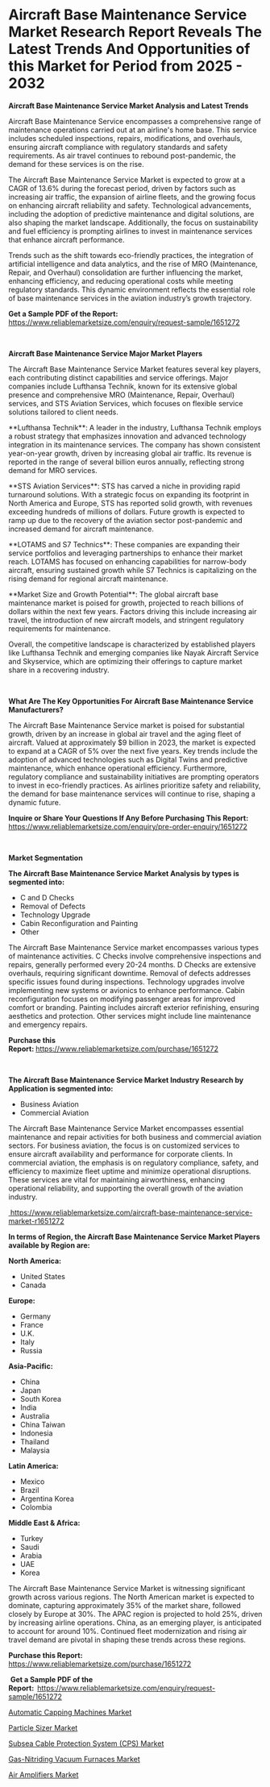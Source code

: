 <p><h1>Aircraft Base Maintenance Service Market Research Report Reveals The Latest Trends And Opportunities of this Market for Period from 2025 - 2032</h1></p><p><strong>Aircraft Base Maintenance Service Market Analysis and Latest Trends</strong></p>
<p><p>Aircraft Base Maintenance Service encompasses a comprehensive range of maintenance operations carried out at an airline's home base. This service includes scheduled inspections, repairs, modifications, and overhauls, ensuring aircraft compliance with regulatory standards and safety requirements. As air travel continues to rebound post-pandemic, the demand for these services is on the rise.</p><p>The Aircraft Base Maintenance Service Market is expected to grow at a CAGR of 13.6% during the forecast period, driven by factors such as increasing air traffic, the expansion of airline fleets, and the growing focus on enhancing aircraft reliability and safety. Technological advancements, including the adoption of predictive maintenance and digital solutions, are also shaping the market landscape. Additionally, the focus on sustainability and fuel efficiency is prompting airlines to invest in maintenance services that enhance aircraft performance. </p><p>Trends such as the shift towards eco-friendly practices, the integration of artificial intelligence and data analytics, and the rise of MRO (Maintenance, Repair, and Overhaul) consolidation are further influencing the market, enhancing efficiency, and reducing operational costs while meeting regulatory standards. This dynamic environment reflects the essential role of base maintenance services in the aviation industry’s growth trajectory.</p></p>
<p><strong>Get a Sample PDF of the Report:&nbsp;</strong> <a href="https://www.reliablemarketsize.com/enquiry/request-sample/1651272?utm_campaign=2034&utm_medium=2&utm_source=Github&utm_content=ia&utm_term=23032025&utm_id=aircraft-base-maintenance-service">https://www.reliablemarketsize.com/enquiry/request-sample/1651272</a></p>
<p>&nbsp;</p>
<p><strong>Aircraft Base Maintenance Service Major Market Players</strong></p>
<p><p>The Aircraft Base Maintenance Service Market features several key players, each contributing distinct capabilities and service offerings. Major companies include Lufthansa Technik, known for its extensive global presence and comprehensive MRO (Maintenance, Repair, Overhaul) services, and STS Aviation Services, which focuses on flexible service solutions tailored to client needs.</p><p>**Lufthansa Technik**: A leader in the industry, Lufthansa Technik employs a robust strategy that emphasizes innovation and advanced technology integration in its maintenance services. The company has shown consistent year-on-year growth, driven by increasing global air traffic. Its revenue is reported in the range of several billion euros annually, reflecting strong demand for MRO services.</p><p>**STS Aviation Services**: STS has carved a niche in providing rapid turnaround solutions. With a strategic focus on expanding its footprint in North America and Europe, STS has reported solid growth, with revenues exceeding hundreds of millions of dollars. Future growth is expected to ramp up due to the recovery of the aviation sector post-pandemic and increased demand for aircraft maintenance.</p><p>**LOTAMS and S7 Technics**: These companies are expanding their service portfolios and leveraging partnerships to enhance their market reach. LOTAMS has focused on enhancing capabilities for narrow-body aircraft, ensuring sustained growth while S7 Technics is capitalizing on the rising demand for regional aircraft maintenance.</p><p>**Market Size and Growth Potential**: The global aircraft base maintenance market is poised for growth, projected to reach billions of dollars within the next few years. Factors driving this include increasing air travel, the introduction of new aircraft models, and stringent regulatory requirements for maintenance.</p><p>Overall, the competitive landscape is characterized by established players like Lufthansa Technik and emerging companies like Nayak Aircraft Service and Skyservice, which are optimizing their offerings to capture market share in a recovering industry.</p></p>
<p>&nbsp;</p>
<p><strong>What Are The Key Opportunities For Aircraft Base Maintenance Service Manufacturers?</strong></p>
<p><p>The Aircraft Base Maintenance Service market is poised for substantial growth, driven by an increase in global air travel and the aging fleet of aircraft. Valued at approximately $9 billion in 2023, the market is expected to expand at a CAGR of 5% over the next five years. Key trends include the adoption of advanced technologies such as Digital Twins and predictive maintenance, which enhance operational efficiency. Furthermore, regulatory compliance and sustainability initiatives are prompting operators to invest in eco-friendly practices. As airlines prioritize safety and reliability, the demand for base maintenance services will continue to rise, shaping a dynamic future.</p></p>
<p><strong>Inquire or Share Your Questions If Any Before Purchasing This Report:</strong> <a href="https://www.reliablemarketsize.com/enquiry/pre-order-enquiry/1651272?utm_campaign=2034&utm_medium=2&utm_source=Github&utm_content=ia&utm_term=23032025&utm_id=aircraft-base-maintenance-service">https://www.reliablemarketsize.com/enquiry/pre-order-enquiry/1651272</a></p>
<p>&nbsp;</p>
<p><strong>Market Segmentation</strong></p>
<p><strong>The Aircraft Base Maintenance Service Market Analysis by types is segmented into:</strong></p>
<p><ul><li>C and D Checks</li><li>Removal of Defects</li><li>Technology Upgrade</li><li>Cabin Reconfiguration and Painting</li><li>Other</li></ul></p>
<p><p>The Aircraft Base Maintenance Service market encompasses various types of maintenance activities. C Checks involve comprehensive inspections and repairs, generally performed every 20-24 months. D Checks are extensive overhauls, requiring significant downtime. Removal of defects addresses specific issues found during inspections. Technology upgrades involve implementing new systems or avionics to enhance performance. Cabin reconfiguration focuses on modifying passenger areas for improved comfort or branding. Painting includes aircraft exterior refinishing, ensuring aesthetics and protection. Other services might include line maintenance and emergency repairs.</p></p>
<p><strong>Purchase this Report:&nbsp;</strong><a href="https://www.reliablemarketsize.com/purchase/1651272?utm_campaign=2034&utm_medium=2&utm_source=Github&utm_content=ia&utm_term=23032025&utm_id=aircraft-base-maintenance-service">https://www.reliablemarketsize.com/purchase/1651272</a></p>
<p>&nbsp;</p>
<p><strong>The Aircraft Base Maintenance Service Market Industry Research by Application is segmented into:</strong></p>
<p><ul><li>Business Aviation</li><li>Commercial Aviation</li></ul></p>
<p><p>The Aircraft Base Maintenance Service Market encompasses essential maintenance and repair activities for both business and commercial aviation sectors. For business aviation, the focus is on customized services to ensure aircraft availability and performance for corporate clients. In commercial aviation, the emphasis is on regulatory compliance, safety, and efficiency to maximize fleet uptime and minimize operational disruptions. These services are vital for maintaining airworthiness, enhancing operational reliability, and supporting the overall growth of the aviation industry.</p></p>
<p><a href="https://www.reliablemarketsize.com/aircraft-base-maintenance-service-market-r1651272?utm_campaign=2034&utm_medium=2&utm_source=Github&utm_content=ia&utm_term=23032025&utm_id=aircraft-base-maintenance-service">&nbsp;https://www.reliablemarketsize.com/aircraft-base-maintenance-service-market-r1651272</a></p>
<p><strong>In terms of Region, the Aircraft Base Maintenance Service Market Players available by Region are:</strong></p>
<p>
    <p> <strong> North America: </strong>
        <ul>
            <li>United States</li>
            <li>Canada</li>
        </ul>
        </p> 
    <p> <strong> Europe: </strong>
        <ul>
            <li>Germany</li>
            <li>France</li>
            <li>U.K.</li>
            <li>Italy</li>
            <li>Russia</li>
        </ul>
        </p> 
    <p> <strong> Asia-Pacific: </strong>
        <ul>
            <li>China</li>
            <li>Japan</li>
            <li>South Korea</li>
            <li>India</li>
            <li>Australia</li>
            <li>China Taiwan</li>
            <li>Indonesia</li>
            <li>Thailand</li>
            <li>Malaysia</li>
        </ul>
        </p> 
    <p> <strong> Latin America: </strong>
        <ul>
            <li>Mexico</li>
            <li>Brazil</li>
            <li>Argentina Korea</li>
            <li>Colombia</li>
        </ul>
        </p> 
    <p> <strong> Middle East & Africa: </strong>
        <ul>
            <li>Turkey</li>
            <li>Saudi</li>
            <li>Arabia</li>
            <li>UAE</li>
            <li>Korea</li>
        </ul>
    </p>
    </p>
<p><p>The Aircraft Base Maintenance Service Market is witnessing significant growth across various regions. The North American market is expected to dominate, capturing approximately 35% of the market share, followed closely by Europe at 30%. The APAC region is projected to hold 25%, driven by increasing airline operations. China, as an emerging player, is anticipated to account for around 10%. Continued fleet modernization and rising air travel demand are pivotal in shaping these trends across these regions.</p></p>
<p><strong>Purchase this Report: </strong><a href="https://www.reliablemarketsize.com/purchase/1651272?utm_campaign=2034&utm_medium=2&utm_source=Github&utm_content=ia&utm_term=23032025&utm_id=aircraft-base-maintenance-service">https://www.reliablemarketsize.com/purchase/1651272</a></p>
<p>&nbsp;<strong>Get a Sample PDF of the Report:&nbsp;&nbsp;</strong><a href="https://www.reliablemarketsize.com/enquiry/request-sample/1651272?utm_campaign=2034&utm_medium=2&utm_source=Github&utm_content=ia&utm_term=23032025&utm_id=aircraft-base-maintenance-service">https://www.reliablemarketsize.com/enquiry/request-sample/1651272</a></p>
<p><strong></strong></p>
<p><p><a href="https://www.linkedin.com/pulse/projected-cagr-7-automatic-capping-machines-market-report-ohqfc?utm_campaign=2034&utm_medium=2&utm_source=Github&utm_content=ia&utm_term=23032025&utm_id=aircraft-base-maintenance-service">Automatic Capping Machines Market</a></p><p><a href="https://www.linkedin.com/pulse/115-cagr-forecast-forthe-particle-sizer-marketfrom-2025-ljv2c?utm_campaign=2034&utm_medium=2&utm_source=Github&utm_content=ia&utm_term=23032025&utm_id=aircraft-base-maintenance-service">Particle Sizer Market</a></p><p><a href="https://github.com/roceljiabur/Market-Research-Report-List-1/blob/main/subsea-cable-protection-system-cps-market.md?utm_campaign=2034&utm_medium=2&utm_source=Github&utm_content=ia&utm_term=23032025&utm_id=aircraft-base-maintenance-service">Subsea Cable Protection System (CPS) Market</a></p><p><a href="https://github.com/pupunhez/Market-Research-Report-List-1/blob/main/gas-nitriding-vacuum-furnaces-market.md?utm_campaign=2034&utm_medium=2&utm_source=Github&utm_content=ia&utm_term=23032025&utm_id=aircraft-base-maintenance-service">Gas-Nitriding Vacuum Furnaces Market</a></p><p><a href="https://www.linkedin.com/pulse/exploring-air-amplifiers-market-size-share-growth-rate-ivtve?utm_campaign=2034&utm_medium=2&utm_source=Github&utm_content=ia&utm_term=23032025&utm_id=aircraft-base-maintenance-service">Air Amplifiers Market</a></p></p>